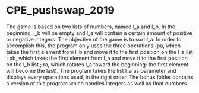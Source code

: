 # CPE_pushswap_2019
The game is based on two lists of numbers, named l_a and l_b. In the beginning, l_b will be empty and l_a will contain a certain amount of positive or negative integers. The objective of the game is to sort l_a.  In order to accomplish this, the program only uses the three operations (pa, which takes the first element from l_b and move it to the first position on the l_a list ; pb, which takes the first element from l_a and move it to the first position on the l_b list ; ra, which rotates l_a toward the beginning: the first element will become the last). The program takes the list l_a as parameter and displays every operations used, in the right order.  The bonus folder contains a version of this program which handles integers as well as float numbers.
